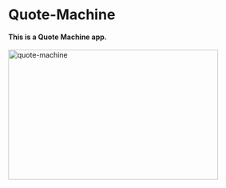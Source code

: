 # Quote-Machine
<b>This is a Quote Machine app. </b>
<br><br>
<img src="https://github.com/shzehra93/Quote-Machine/issues/1#issue-1820855699" alt="quote-machine" height="260px" width="420px">

